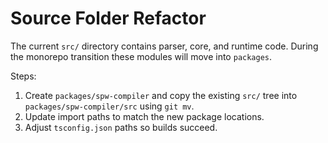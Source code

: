 # Source Folder Refactor

The current `src/` directory contains parser, core, and runtime code. During the monorepo transition these modules will move into `packages`.

Steps:
1. Create `packages/spw-compiler` and copy the existing `src/` tree into `packages/spw-compiler/src` using `git mv`.
2. Update import paths to match the new package locations.
3. Adjust `tsconfig.json` paths so builds succeed.
